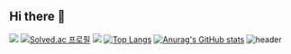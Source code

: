 ## Hi there 👋
<a href="https://velog.io/@seondal"><img src="https://img.shields.io/badge/Velog-3DDC84?style=flat-square&logo=Blogger&logoColor=white"/></a>
[![Solved.ac
프로필](http://mazassumnida.wtf/api/v2/generate_badge?boj=jyp3395)](https://solved.ac/jyp3395)
  <img src="http://mazandi.herokuapp.com/api?handle={jyp3395}&theme=warm"/>
  [![Top Langs](https://github-readme-stats.vercel.app/api/top-langs/?username=jae0000)](https://github.com/jae0000/github-readme-stats)
  [![Anurag's GitHub stats](https://github-readme-stats.vercel.app/api?username=jae0000)](https://github.com/jae0000/github-readme-stats)
  ![header](https://capsule-render.vercel.app/api?type=soft&color=auto&height=60&section=header&text=안녕하세요&fontSize=60)

<!--
**jae0000/jae0000** is a ✨ _special_ ✨ repository because its `README.md` (this file) appears on your GitHub profile.

Here are some ideas to get you started:

- 🔭 I’m currently working on ...
- 🌱 I’m currently learning ...
- 👯 I’m looking to collaborate on ...
- 🤔 I’m looking for help with ...
- 💬 Ask me about ...
- 📫 How to reach me: ...
- 😄 Pronouns: ...
- ⚡ Fun fact: ...
-->
